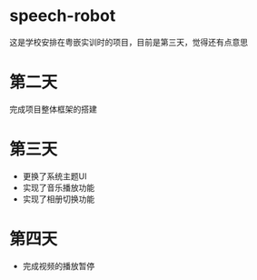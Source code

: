 # speech-robot

这是学校安排在粤嵌实训时的项目，目前是第三天，觉得还有点意思

# 第二天

完成项目整体框架的搭建

# 第三天

+ 更换了系统主题UI
+ 实现了音乐播放功能
+ 实现了相册切换功能

# 第四天

+ 完成视频的播放暂停

